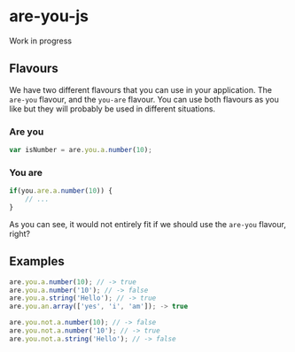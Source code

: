 # are-you-js

Work in progress

## Flavours

We have two different flavours that you can use in your application. The ```are-you``` flavour, and the ```you-are``` flavour.
You can use both flavours as you like but they will probably be used in different situations.

### Are you
```JavaScript
var isNumber = are.you.a.number(10);
```

### You are
```JavaScript
if(you.are.a.number(10)) {
    // ...
}
```

As you can see, it would not entirely fit if we should use the ```are-you``` flavour, right?

## Examples

```JavaScript
are.you.a.number(10); // -> true
are.you.a.number('10'); // -> false
are.you.a.string('Hello'); // -> true
are.you.an.array(['yes', 'i', 'am']); -> true
```

```JavaScript
are.you.not.a.number(10); // -> false
are.you.not.a.number('10'); // -> true
are.you.not.a.string('Hello'); // -> false
```
